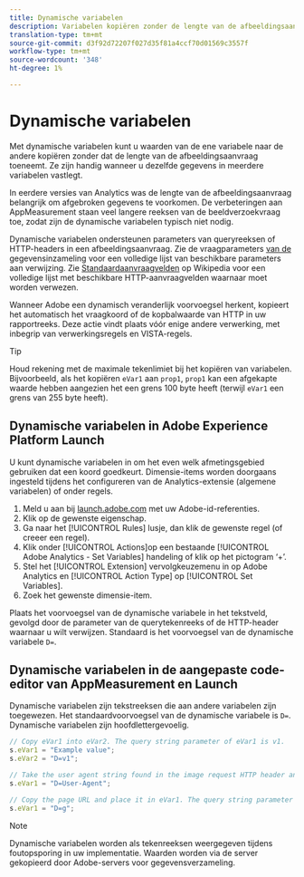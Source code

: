 ```yaml
---
title: Dynamische variabelen
description: Variabelen kopiëren zonder de lengte van de afbeeldingsaanvraag te verhogen.
translation-type: tm+mt
source-git-commit: d3f92d72207f027d35f81a4ccf70d01569c3557f
workflow-type: tm+mt
source-wordcount: '348'
ht-degree: 1%

---
```



# Dynamische variabelen

Met dynamische variabelen kunt u waarden van de ene variabele naar de andere kopiëren zonder dat de lengte van de afbeeldingsaanvraag toeneemt. Ze zijn handig wanneer u dezelfde gegevens in meerdere variabelen vastlegt.

In eerdere versies van Analytics was de lengte van de afbeeldingsaanvraag belangrijk om afgebroken gegevens te voorkomen. De verbeteringen aan AppMeasurement staan veel langere reeksen van de beeldverzoekvraag toe, zodat zijn de dynamische variabelen typisch niet nodig.

Dynamische variabelen ondersteunen parameters van queryreeksen of HTTP-headers in een afbeeldingsaanvraag. Zie de vraagparameters [van de](../../validate/query-parameters.md) gegevensinzameling voor een volledige lijst van beschikbare parameters aan verwijzing. Zie [Standaardaanvraagvelden](https://en.wikipedia.org/wiki/List_of_HTTP_header_fields#Request_fields) op Wikipedia voor een volledige lijst met beschikbare HTTP-aanvraagvelden waarnaar moet worden verwezen.

Wanneer Adobe een dynamisch veranderlijk voorvoegsel herkent, kopieert het automatisch het vraagkoord of de kopbalwaarde van HTTP in uw rapportreeks. Deze actie vindt plaats vóór enige andere verwerking, met inbegrip van verwerkingsregels en VISTA-regels.

>[!TIP]
>
>Houd rekening met de maximale tekenlimiet bij het kopiëren van variabelen. Bijvoorbeeld, als het kopiëren `eVar1` aan `prop1`, `prop1` kan een afgekapte waarde hebben aangezien het een grens 100 byte heeft (terwijl `eVar1` een grens van 255 byte heeft).

## Dynamische variabelen in Adobe Experience Platform Launch

U kunt dynamische variabelen in om het even welk afmetingsgebied gebruiken dat een koord goedkeurt. Dimensie-items worden doorgaans ingesteld tijdens het configureren van de Analytics-extensie (algemene variabelen) of onder regels.

1. Meld u aan bij [launch.adobe.com](https://launch.adobe.com) met uw Adobe-id-referenties.
2. Klik op de gewenste eigenschap.
3. Ga naar het [!UICONTROL Rules] lusje, dan klik de gewenste regel (of creeer een regel).
4. Klik onder [!UICONTROL Actions]op een bestaande [!UICONTROL Adobe Analytics - Set Variables] handeling of klik op het pictogram ‘+’.
5. Stel het [!UICONTROL Extension] vervolgkeuzemenu in op Adobe Analytics en [!UICONTROL Action Type] op [!UICONTROL Set Variables].
6. Zoek het gewenste dimensie-item.

Plaats het voorvoegsel van de dynamische variabele in het tekstveld, gevolgd door de parameter van de querytekenreeks of de HTTP-header waarnaar u wilt verwijzen. Standaard is het voorvoegsel van de dynamische variabele `D=`.

## Dynamische variabelen in de aangepaste code-editor van AppMeasurement en Launch

Dynamische variabelen zijn tekstreeksen die aan andere variabelen zijn toegewezen. Het standaardvoorvoegsel van de dynamische variabele is `D=`. Dynamische variabelen zijn hoofdlettergevoelig.

```js
// Copy eVar1 into eVar2. The query string parameter of eVar1 is v1.
s.eVar1 = "Example value";
s.eVar2 = "D=v1";

// Take the user agent string found in the image request HTTP header and place it in eVar1.
s.eVar1 = "D=User-Agent";

// Copy the page URL and place it in eVar1. The query string parameter of page URL is g.
s.eVar1 = "D=g";
```

>[!NOTE]
>
>Dynamische variabelen worden als tekenreeksen weergegeven tijdens foutopsporing in uw implementatie. Waarden worden via de server gekopieerd door Adobe-servers voor gegevensverzameling.
